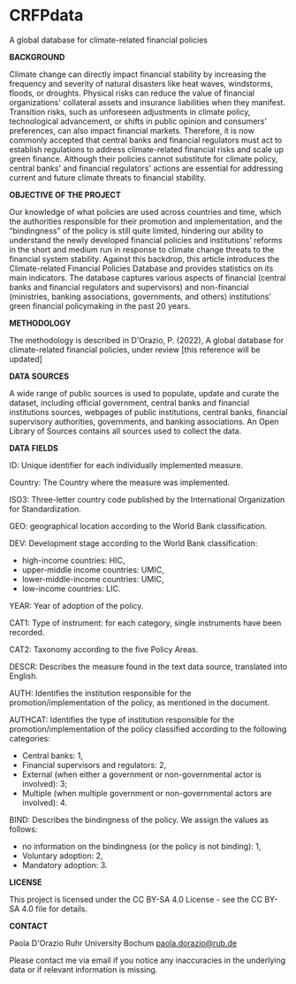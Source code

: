 # CRFPdata
A global database for climate-related financial policies


<b>BACKGROUND</b>

Climate change can directly impact financial stability by increasing the frequency and severity of natural disasters like heat waves, windstorms, floods, or droughts. Physical risks can reduce the value of financial organizations' collateral assets and insurance liabilities when they manifest. Transition risks, such as unforeseen adjustments in climate policy, technological advancement, or shifts in public opinion and consumers' preferences, can also impact financial markets. Therefore, it is now commonly accepted that central banks and financial regulators must act to establish regulations to address climate-related financial risks and scale up green finance. Although their policies cannot substitute for climate policy, central banks' and financial regulators' actions are essential for addressing current and future climate threats to financial stability. 


<b>OBJECTIVE OF THE PROJECT</b>

Our knowledge of what policies are used across countries and time, which the authorities responsible for their promotion and implementation, and the “bindingness” of the policy is still quite limited, hindering our ability to understand the newly developed financial policies and institutions’ reforms in the short and medium run in response to climate change threats to the financial system stability. Against this backdrop, this article introduces the Climate-related Financial Policies Database and provides statistics on its main indicators. The database captures various aspects of financial (central banks and financial regulators and supervisors) and non-financial (ministries, banking associations, governments, and others) institutions’ green financial policymaking in the past 20 years.

<b>METHODOLOGY </b>

The methodology is described in D'Orazio, P. (2022), A global database for climate-related financial policies, under review [this reference will be updated]

<b>DATA SOURCES</b>

A wide range of public sources is used to populate, update and curate the dataset, including official government, central banks and financial institutions sources, webpages of public institutions, central banks, financial supervisory authorities, governments, and banking associations.
An Open Library of Sources contains all sources used to collect the data.

<b>DATA FIELDS</b>

ID: Unique identifier for each individually implemented measure. 

Country: The Country where the measure was implemented.

ISO3: Three-letter country code published by the International Organization for Standardization.

GEO: geographical location according to the World Bank classification.

DEV: Development stage according to the World Bank classification:
- high-income countries: HIC, 
- upper-middle income countries: UMIC, 
- lower-middle-income countries: UMIC, 
- low-income countries: LIC.

YEAR: Year of adoption of the policy.

CAT1: Type of instrument: for each category, single instruments have been recorded. 

CAT2: Taxonomy according to the five Policy Areas. 

DESCR: Describes the measure found in the text data source, translated into English.

AUTH: Identifies the institution responsible for the promotion/implementation of the policy, as mentioned in the document.

AUTHCAT: Identifies the type of institution responsible for the promotion/implementation of the policy classified according to the following categories: 
- Central banks: 1, 
- Financial supervisors and regulators: 2, 
- External (when either a government or non-governmental actor is involved): 3; 
- Multiple (when multiple government or non-governmental actors are involved): 4.

BIND: Describes the bindingness of the policy. We assign the values as follows:
- no information on the bindingness (or the policy is not binding): 1, 
- Voluntary adoption: 2, 
- Mandatory adoption: 3.

<b>LICENSE</b>

This project is licensed under the CC BY-SA 4.0 License - see the CC BY-SA 4.0 file for details.

<b>CONTACT</b>

Paola D'Orazio 
Ruhr University Bochum
paola.dorazio@rub.de

Please contact me via email if you notice any inaccuracies in the underlying data or if relevant information is missing.

